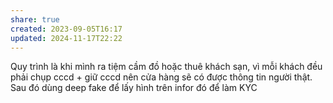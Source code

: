 ```yaml
---
share: true
created: 2023-09-05T16:17
updated: 2024-11-17T22:22
---
```

Quy trình là khi mình ra tiệm cầm đồ hoặc thuê khách sạn, vì mỗi khách đều phải chụp cccd + giữ cccd nên cửa hàng sẽ có được thông tin người thật. Sau đó dùng deep fake để lấy hình trên infor đó để làm KYC
